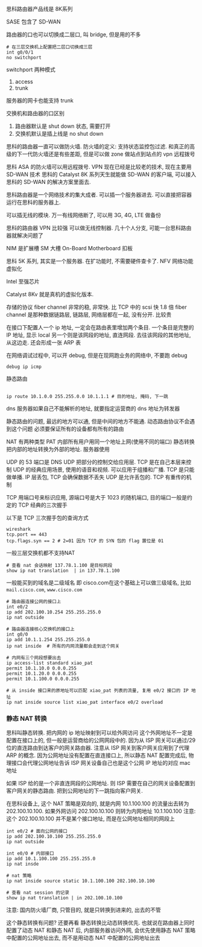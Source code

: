 思科路由器产品线是 8K系列

SASE 包含了 SD-WAN

路由器的口也可以切换成二层口, 叫 bridge, 但是用的不多

```shell
# 在三层交换机上配置把二层口切换成三层
int g0/0/1
no switchport 
```


switchport 两种模式
1. access
2. trunk

服务器的网卡也能支持 trunk

交换机和路由器的口区别
1. 路由器默认是 shut down 状态, 需要打开
2. 交换机默认是插上线是 no shut down

思科的路由器一直可以做防火墙. 
防火墙的定义: 支持状态监控包过滤. 和真正的高级的下一代防火墙还是有些差距, 但是可以做 zone
做站点到站点的 vpn
远程拨号

思科 ASA 的防火墙可以用远程拨号. 
VPN 现在已经是比较老的技术, 现在主要用 SD-WAN 技术
思科的 Catalyst 8K 系列天生就能做 SD-WAN 的客户端, 可以接入思科的 SD-WAN 的解决方案里面去. 

思科路由器是一个网络技术的集大成者. 可以插一个服务器进去. 可以直接把容器运行在思科的服务器上. 

可以插无线的模块. 万一有线网络断了, 可以用 3G, 4G, LTE 做备份

思科的路由器 VPN 比较强
可以做无线控制器. 
几十个人分支, 可能一台思科路由器就解决问题了

NIM 是扩展槽
SM 大槽
On-Board Motherboard 扣板

思科 5K 系列, 其实是一个服务器. 在扩功能时, 不需要硬件查卡了. NFV 网络功能虚拟化

Intel 至强芯片

Catalyst 8Kv 就是真机的虚拟化版本. 


存储的协议 fiber channel 非常的稳, 非常快. 比 TCP 中的 scsi 快 1.8 倍
fiber channel 是那种数据链路层, 链路层, 网络层都在一起, 没有分开. 比较贵


在接口下配置人一个 ip 地址, 一定会在路由表里增加两个条目. 一个条目是完整的 IP 地址, 显示 local
另一个则是该网段的地址, 直连网段. 去往该网段的其他地址, 从这边走. 还会形成一张 ARP 表


在网络调试过程中, 可以开 debug, 但是在现网跑业务的网络中, 不要跑 debug
```shell
debug ip icmp 
```
静态路由
```shell

ip route 10.1.0.0 255.255.0.0 10.1.1.1 # 目的地址, 掩码, 下一跳
```

dns 服务器如果自己不能解析的地址, 就要指定运营商的 dns 地址为转发器


静态路由的问题, 最远的地方可以通, 但是中间的地方不能通. 动态路由协议不会遇到这个问题
必须要保证所有的设备都有所有的路由

NAT 有两种类型
PAT 内部所有用户用同一个地址上网(使用不同的端口)
静态转换 把内部的地址转换为外部的地址. 服务器使用

UDP 的 53 端口是 DNS
UDP 把部分的控制交给应用层. TCP 是在自己本层来控制
UDP 的经典应用场景, 使用的语音和视频. 可以应用于组播和广播. 
TCP 是只能做单播.  IP 层丢包, TCP 会确保数据不丢失
UDP 是允许丢包的. TCP 有重传的机制

TCP 用端口号来标识应用, 源端口号是大于 1023 的随机端口, 目的端口一般是约定的
TCP 经典的三次握手

以下是 TCP 三次握手包的查询方式

```shell
wireshark
tcp.port == 443
tcp.flags.syn == 2 # 2=01 因为 TCP 的 SYN 包的 flag 置位是 01
```


一般三层交换机都不支持NAT

```shell
# 查看 nat 会话映射 137.78.1.100 是目标网段
show ip nat translation  | in 137.78.1.100 
```

一般能买到的域名是二级域名 即 cisco.com在这个基础上可以做三级域名, 比如 `mail.cisco.com`, `www.cisco.com`

```shell
# 路由器连接公网的接口上
int e0/2
ip add 202.100.10.254 255.255.255.0
ip nat outside

# 路由器连接核心交换机的接口上
int g0/0
ip add 10.1.1.254 255.255.255.0
ip nat inside  # 所有的内网流量都会走到这个网关

# 内网有三个网段想要出去
ip access-list standard xiao_pat
permit 10.1.10.0 0.0.0.255 
permit 10.1.20.0 0.0.0.255
permit 10.1.100.0 0.0.0.255

# 从 inside 接口来的原地址可以匹配 xiao_pat 列表的流量, 复用 e0/2 接口的 IP 地址
ip nat inside source list xiao_pat interface e0/2 overload
```

### 静态 NAT 转换
思科叫静态转换. 把内网的 ip 地址映射到可以给外网访问
这个外网地址不一定是配置在接口上的, 但一般是运营商给的公网网段中的. 因为从 ISP 网关可以通过/29 位的直连路由到达客户的网关路由器. 
注意从 ISP 网关到客户网关应用到了代理 ARP 的概念. 因为公网地址没有配置在直连接口上, 所以静态 NAT 配置完成后, 物理接口会代理公网地址告诉 ISP 网关设备自己也是这个公网 IP 地址的对应 mac 地址

如果 ISP 给的是一个非直连网段的公网地址. 则 ISP 需要在自己的网关设备配置到客户网关的静态路由. 把到公网地址的下一跳指向客户网关.

在思科设备上, 这个 NAT 策略是双向的, 就是内网 10.1.100.100 的流量出去转为 202.100.10.100. 如果外网访问 202.100.10.100 则转为内网地址 10.1.100.100
注意: 这个 202.100.10.100 并不是某个接口地址, 而是在公网地址相同的网段上
```shell
int e0/2 # 面向公网的接口
ip add 202.100.10.100 255.255.255.0
ip nat outside

int e0/0 # 内部接口
ip add 10.1.100.100 255.255.255.0
ip nat insde 

# nat 策略
ip nat inside source static 10.1.100.100 202.100.10.100

# 查看 nat session 的记录
show ip nat translation | in 202.100.10.100
```

注意: 国内防火墙厂商, 只管目的, 就是只转换到进来的, 出去的不管



这个静态转换有问题? 还要再看
静态转换比动态转换优先. 也就说在路由器上同时配置了动态 NAT 和静态 NAT 后, 内部服务器访问外网, 会优先使用静态 NAT 策略中配置的公网地址出去, 而不是用动态 NAT 中配置的公网地址出去


